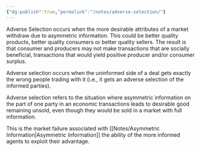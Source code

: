 ```yaml
---
{"dg-publish":true,"permalink":"/notes/adverse-selection/"}
---
```


Adverse Selection occurs when the more desirable attributes of a market withdraw due to asymmetric information. This could be better quality products, better quality consumers or better quality sellers. The result is that consumer and producers may not make transactions that are socially beneficial, transactions that would yield positive producer and/or consumer surplus. 

Adverse selection occurs when the uninformed side of a deal gets exactly the wrong people trading with it (i.e., it gets an adverse selection of the informed parties).

Adverse selection refers to the situation where asymmetric information on the part of one party in an economic transactions leads to desirable good remaining unsold, even though they would be sold in a market with full information.

This is the market failure associated with [[Notes/Asymmetric Information\|Asymmetric Information]] the ability of the more informed agents to exploit their advantage.